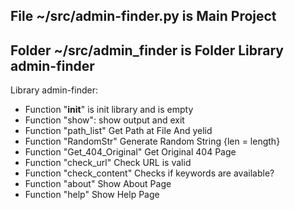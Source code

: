 ## File ~/src/admin-finder.py is Main Project
## Folder ~/src/admin_finder is Folder Library admin-finder
Library admin-finder:
- Function "__init__" is init library and is empty
- Function "show": show output and exit
- Function "path_list" Get Path at File And yelid
- Function "RandomStr" Generate Random String {len = length}
- Function "Get_404_Original" Get Original 404 Page
- Function "check_url" Check URL is valid 
- Function "check_content" Checks if keywords are available?
- Function "about" Show About Page
- Function "help" Show Help Page

